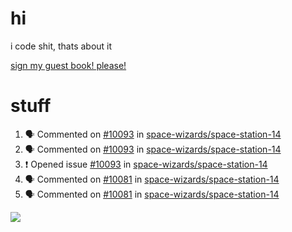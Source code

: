 # hi
i code shit, thats about it

[sign my guest book! please!](https://github.com/Just-a-Unity-Dev/Just-a-Unity-Dev/issues/new?&body=Sign%20my%20guest%20book%20by%20placing%20your%20name%20in%20the%20title,%20how%27d%20you%20get%20to%20this%20page%20and%20why?%20Don%27t%20forget%20you%20have%20an%20entire%20notebook%20in%20your%20hands!)


# stuff
<!--START_SECTION:activity-->
1. 🗣 Commented on [#10093](https://github.com/space-wizards/space-station-14/issues/10093) in [space-wizards/space-station-14](https://github.com/space-wizards/space-station-14)
2. 🗣 Commented on [#10093](https://github.com/space-wizards/space-station-14/issues/10093) in [space-wizards/space-station-14](https://github.com/space-wizards/space-station-14)
3. ❗️ Opened issue [#10093](https://github.com/space-wizards/space-station-14/issues/10093) in [space-wizards/space-station-14](https://github.com/space-wizards/space-station-14)
4. 🗣 Commented on [#10081](https://github.com/space-wizards/space-station-14/issues/10081) in [space-wizards/space-station-14](https://github.com/space-wizards/space-station-14)
5. 🗣 Commented on [#10081](https://github.com/space-wizards/space-station-14/issues/10081) in [space-wizards/space-station-14](https://github.com/space-wizards/space-station-14)
<!--END_SECTION:activity-->

![](https://github-profile-summary-cards.vercel.app/api/cards/profile-details?username=Just-a-Unity-Dev&theme=solarized_dark)
